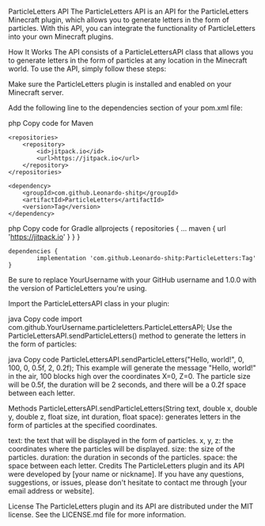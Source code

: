 ParticleLetters API
The ParticleLetters API is an API for the ParticleLetters Minecraft plugin, which allows you to generate letters in the form of particles. With this API, you can integrate the functionality of ParticleLetters into your own Minecraft plugins.

How It Works
The API consists of a ParticleLettersAPI class that allows you to generate letters in the form of particles at any location in the Minecraft world. To use the API, simply follow these steps:

Make sure the ParticleLetters plugin is installed and enabled on your Minecraft server.

Add the following line to the dependencies section of your pom.xml file:

php
Copy code for Maven

	<repositories>
		<repository>
		    <id>jitpack.io</id>
		    <url>https://jitpack.io</url>
		</repository>
	</repositories>
  
	<dependency>
	    <groupId>com.github.Leonardo-shitp</groupId>
	    <artifactId>ParticleLetters</artifactId>
	    <version>Tag</version>
	</dependency>
  
php
Copy code for Gradle
  	allprojects {
		repositories {
			...
			maven { url 'https://jitpack.io' }
		}
	}
  
  	dependencies {
	        implementation 'com.github.Leonardo-shitp:ParticleLetters:Tag'
	}
  
Be sure to replace YourUsername with your GitHub username and 1.0.0 with the version of ParticleLetters you're using.

Import the ParticleLettersAPI class in your plugin:

java
Copy code
import com.github.YourUsername.particleletters.ParticleLettersAPI;
Use the ParticleLettersAPI.sendParticleLetters() method to generate the letters in the form of particles:

java
Copy code
ParticleLettersAPI.sendParticleLetters("Hello, world!", 0, 100, 0, 0.5f, 2, 0.2f);
This example will generate the message "Hello, world!" in the air, 100 blocks high over the coordinates X=0, Z=0. The particle size will be 0.5f, the duration will be 2 seconds, and there will be a 0.2f space between each letter.

Methods
ParticleLettersAPI.sendParticleLetters(String text, double x, double y, double z, float size, int duration, float space): generates letters in the form of particles at the specified coordinates.

text: the text that will be displayed in the form of particles.
x, y, z: the coordinates where the particles will be displayed.
size: the size of the particles.
duration: the duration in seconds of the particles.
space: the space between each letter.
Credits
The ParticleLetters plugin and its API were developed by [your name or nickname]. If you have any questions, suggestions, or issues, please don't hesitate to contact me through [your email address or website].

License
The ParticleLetters plugin and its API are distributed under the MIT license. See the LICENSE.md file for more information.
